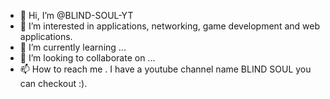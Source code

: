 - 👋 Hi, I’m @BLIND-SOUL-YT
- 👀 I’m interested in applications, networking, game development and web applications.
- 🌱 I’m currently learning ...
- 💞️ I’m looking to collaborate on ...
- 📫 How to reach me . I have a youtube channel name BLIND SOUL you can checkout :).

<!---
BLIND-SOUL-YT/BLIND-SOUL-YT is a ✨ special ✨ repository because its `README.md` (this file) appears on your GitHub profile.
You can click the Preview link to take a look at your changes.
--->

